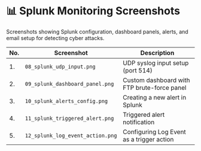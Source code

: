 # 📊 Splunk Monitoring Screenshots

Screenshots showing Splunk configuration, dashboard panels, alerts, and email setup for detecting cyber attacks.

| No. | Screenshot | Description |
|-----|------------|-------------|
| 1. | `08_splunk_udp_input.png` | UDP syslog input setup (port 514) |
| 2. | `09_splunk_dashboard_panel.png` | Custom dashboard with FTP brute-force panel |
| 3. | `10_splunk_alerts_config.png` | Creating a new alert in Splunk |
| 4. | `11_splunk_triggered_alert.png` | Triggered alert notification |
| 5. | `12_splunk_log_event_action.png` | Configuring Log Event as a trigger action |
